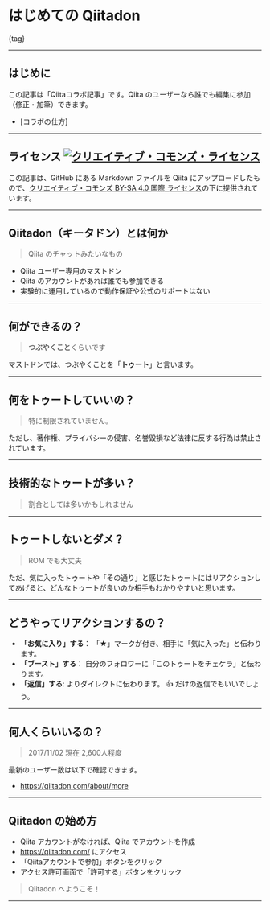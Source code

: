 # はじめての Qiitadon

{tag}

---

## はじめに

この記事は「Qiitaコラボ記事」です。Qiita のユーザーなら誰でも編集に参加（修正・加筆）できます。

- [コラボの仕方]

---

## ライセンス <a rel="license" href="http://creativecommons.org/licenses/by-sa/4.0/"><img alt="クリエイティブ・コモンズ・ライセンス" style="border-width:0" src="https://i.creativecommons.org/l/by-sa/4.0/88x31.png" /></a>

この記事は、GitHub にある Markdown ファイルを Qiita にアップロードしたもので、<a rel="license" href="http://creativecommons.org/licenses/by-sa/4.0/">クリエイティブ・コモンズ BY-SA 4.0 国際 ライセンス</a>の下に提供されています。

---

## Qiitadon（キータドン）とは何か

> Qiita のチャットみたいなもの

- Qiita ユーザー専用のマストドン
- Qiita のアカウントがあれば誰でも参加できる
- 実験的に運用しているので動作保証や公式のサポートはない

--- 

## 何ができるの？

> **つぶやくこと**くらいです

マストドンでは、つぶやくことを「**トゥート**」と言います。

--- 

## 何をトゥートしていいの？

> 特に制限されていません。

ただし、著作権、プライバシーの侵害、名誉毀損など法律に反する行為は禁止されています。

---

## 技術的なトゥートが多い？

> 割合としては多いかもしれません



---

## トゥートしないとダメ？

> ROM でも大丈夫

ただ、気に入ったトゥートや「その通り」と感じたトゥートにはリアクションしてあげると、どんなトゥートが良いのか相手もわかりやすいと思います。

---

## どうやってリアクションするの？

- **「お気に入り」する**： 「★」マークが付き、相手に「気に入った」と伝わります。
- **「ブースト」する**： 自分のフォロワーに「このトゥートをチェケラ」と伝わります。
- **「返信」する**: よりダイレクトに伝わります。 :thumbsup: だけの返信でもいいでしょう。

---

## 何人くらいいるの？

> 2017/11/02 現在 2,600人程度

最新のユーザー数は以下で確認できます。
- https://qiitadon.com/about/more

--- 

## Qiitadon の始め方

- Qiita アカウントがなければ、Qiita でアカウントを作成
- https://qiitadon.com/ にアクセス
- 「Qiitaアカウントで参加」ボタンをクリック
- アクセス許可画面で「許可する」ボタンをクリック
> Qiitadon へようこそ！

---

